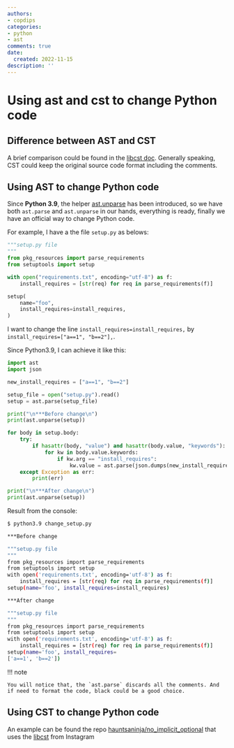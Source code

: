 ```yaml
---
authors:
- copdips
categories:
- python
- ast
comments: true
date:
  created: 2022-11-15
description: ''
---
```


# Using ast and cst to change Python code

## Difference between AST and CST

A brief comparison could be found in the [libcst doc](https://libcst.readthedocs.io/en/latest/why_libcst.html). Generally speaking, CST could keep the original source code format including the comments.

## Using AST to change Python code

Since **Python 3.9**, the helper [ast.unparse](https://docs.python.org/3.9/library/ast.html#ast.unparse) has been introduced, so we have both `ast.parse` and `ast.unparse` in our hands, everything is ready, finally we have an official way to change Python code.

For example, I have a the file `setup.py` as belows:

```py
"""setup.py file
"""
from pkg_resources import parse_requirements
from setuptools import setup

with open("requirements.txt", encoding="utf-8") as f:
    install_requires = [str(req) for req in parse_requirements(f)]

setup(
    name="foo",
    install_requires=install_requires,
)
```

I want to change the line `install_requires=install_requires,` by `install_requires=["a==1", "b==2"],`.

Since Python3.9, I can achieve it like this:

```python
import ast
import json

new_install_requires = ["a==1", "b==2"]

setup_file = open("setup.py").read()
setup = ast.parse(setup_file)

print("\n***Before change\n")
print(ast.unparse(setup))

for body in setup.body:
    try:
        if hasattr(body, "value") and hasattr(body.value, "keywords"):
            for kw in body.value.keywords:
                if kw.arg == "install_requires":
                    kw.value = ast.parse(json.dumps(new_install_requires)).body[0]
    except Exception as err:
        print(err)

print("\n***After change\n")
print(ast.unparse(setup))
```

Result from the console:

```bash
$ python3.9 change_setup.py

***Before change

"""setup.py file
"""
from pkg_resources import parse_requirements
from setuptools import setup
with open('requirements.txt', encoding='utf-8') as f:
    install_requires = [str(req) for req in parse_requirements(f)]
setup(name='foo', install_requires=install_requires)

***After change

"""setup.py file
"""
from pkg_resources import parse_requirements
from setuptools import setup
with open('requirements.txt', encoding='utf-8') as f:
    install_requires = [str(req) for req in parse_requirements(f)]
setup(name='foo', install_requires=
['a==1', 'b==2'])
```

!!! note

    You will notice that, the `ast.parse` discards all the comments. And if need to format the code, black could be a good choice.

## Using CST to change Python code

An example can be found the repo [hauntsaninja/no_implicit_optional](https://github.com/hauntsaninja/no_implicit_optional) that uses the [libcst](https://github.com/Instagram/LibCST) from Instagram

